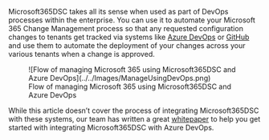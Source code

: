 Microsoft365DSC takes all its sense when used as part of DevOps processes within the enterprise. You can use it to automate your Microsoft 365 Change Management process so that any requested configuration changes to tenants get tracked via systems like <a href="https://azure.microsoft.com/en-us/services/devops" target="_blank">Azure DevOps</a> or <a href="https://github.com/" target="_blank">GitHub</a> and use them to automate the deployment of your changes across your various tenants when a change is approved.

<figure markdown>
  ![Flow of managing Microsoft 365 using Microsoft365DSC and Azure DevOps](../../Images/ManageUsingDevOps.png)
  <figcaption>Flow of managing Microsoft 365 using Microsoft365DSC and Azure DevOps</figcaption>
</figure>

While this article doesn’t cover the process of integrating Microsoft365DSC with these systems, our team has written a great <a href="https://m365dscwhitepaper.azurewebsites.net/Managing%20Microsoft%20365%20with%20Microsoft365Dsc%20and%20Azure%20DevOps.pdf">whitepaper</a> to help you get started with integrating Microsoft365DSC with Azure DevOps.
